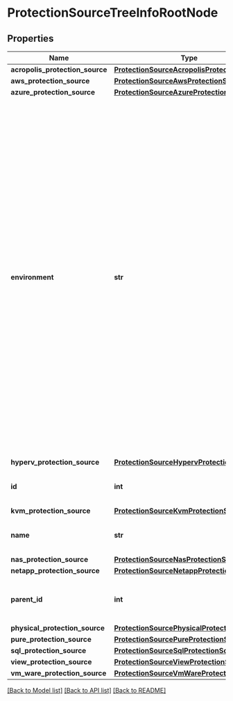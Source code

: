 # ProtectionSourceTreeInfoRootNode

## Properties
Name | Type | Description | Notes
------------ | ------------- | ------------- | -------------
**acropolis_protection_source** | [**ProtectionSourceAcropolisProtectionSource**](ProtectionSourceAcropolisProtectionSource.md) |  | [optional] 
**aws_protection_source** | [**ProtectionSourceAwsProtectionSource**](ProtectionSourceAwsProtectionSource.md) |  | [optional] 
**azure_protection_source** | [**ProtectionSourceAzureProtectionSource**](ProtectionSourceAzureProtectionSource.md) |  | [optional] 
**environment** | **str** | Specifies the environment (such as &#39;kVMware&#39; or &#39;kSQL&#39;) where the Protection Source exists. Depending on the environment, one of the following Protection Sources are initialized.  NOTE: kPuppeteer refers to Cohesity&#39;s Remote Adapter. Supported environment types include &#39;kView&#39;, &#39;kSQL&#39;, &#39;kVMware&#39;, &#39;kPuppeteer&#39;, &#39;kPhysical&#39;, &#39;kPure&#39;, &#39;kNetapp, &#39;kGenericNas, &#39;kHyperV&#39;, &#39;kAcropolis&#39;, &#39;kAzure&#39;. NOTE: &#39;kPuppeteer&#39; refers to Cohesity&#39;s Remote Adapter. | [optional] 
**hyperv_protection_source** | [**ProtectionSourceHypervProtectionSource**](ProtectionSourceHypervProtectionSource.md) |  | [optional] 
**id** | **int** | Specifies an id of the Protection Source. | [optional] 
**kvm_protection_source** | [**ProtectionSourceKvmProtectionSource**](ProtectionSourceKvmProtectionSource.md) |  | [optional] 
**name** | **str** | Specifies a name of the Protection Source. | [optional] 
**nas_protection_source** | [**ProtectionSourceNasProtectionSource**](ProtectionSourceNasProtectionSource.md) |  | [optional] 
**netapp_protection_source** | [**ProtectionSourceNetappProtectionSource**](ProtectionSourceNetappProtectionSource.md) |  | [optional] 
**parent_id** | **int** | Specifies an id of the parent of the Protection Source. | [optional] 
**physical_protection_source** | [**ProtectionSourcePhysicalProtectionSource**](ProtectionSourcePhysicalProtectionSource.md) |  | [optional] 
**pure_protection_source** | [**ProtectionSourcePureProtectionSource**](ProtectionSourcePureProtectionSource.md) |  | [optional] 
**sql_protection_source** | [**ProtectionSourceSqlProtectionSource**](ProtectionSourceSqlProtectionSource.md) |  | [optional] 
**view_protection_source** | [**ProtectionSourceViewProtectionSource**](ProtectionSourceViewProtectionSource.md) |  | [optional] 
**vm_ware_protection_source** | [**ProtectionSourceVmWareProtectionSource**](ProtectionSourceVmWareProtectionSource.md) |  | [optional] 

[[Back to Model list]](../README.md#documentation-for-models) [[Back to API list]](../README.md#documentation-for-api-endpoints) [[Back to README]](../README.md)


